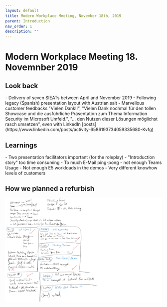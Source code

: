 ```yaml
---
layout: default
title: Modern Workplace Meeting, November 18th, 2019
parent: Introduction
nav_order: 1
description: ""
---
```


# Modern Workplace Meeting 18. Novemnber 2019

## Look back
<div class="code-example" markdown="1">
- Delivery of seven SIEATs between April and November 2019
- Following legacy (Spanish) presentation layout with Austrian salt
- Marvellous customer feedbacks "Vielen Dank!!", "Vielen Dank nochmal für den tollen Showcase und die ausführliche Präsentation zum Thema Information Security im Microsoft Umfeld.", "... den Nutzen dieser Lösungen möglichst rasch umsetzen", even with LinkedIn [posts](https://www.linkedin.com/posts/activity-6586193734059335680-Kvfg)
</div>

## Learnings
<div class="code-example" markdown="1">
- Two presentation facilitators important (for the roleplay)
- "Introduction story" too time consuming
- To much E-Mail ping-pong - not enough Teams Usage
- Not enough E5 workloads in the demos
- Very different knowhow levels of customers
</div>


## How we planned a refurbish
![](/assets/images/planning.PNG "Planning Whiteboard")